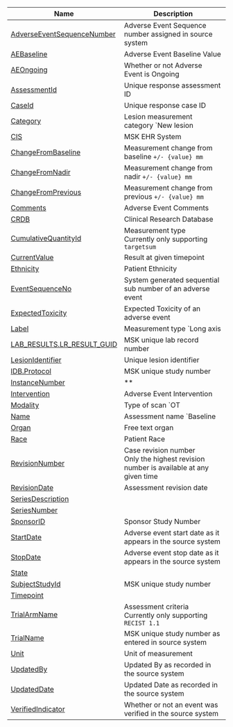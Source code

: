 
| Name                                                     | Description                                                                                |
| ------------------------------                           | ---------------------------------------------------------                                  |
|[AdverseEventSequenceNumber](#AdverseEventSequenceNumber) | Adverse Event Sequence number assigned in source system                                    |
|[AEBaseline](#AEBaseline)                                 | Adverse Event Baseline Value                                                               |
|[AEOngoing](#AEOngoing)                                   | Whether or not Adverse Event is Ongoing                                                    |
|[AssessmentId](#AssessmentId)                             | Unique response assessment ID                                                              |
|[CaseId](#CaseId)                                         | Unique response case ID                                                                    |
|[Category](#Category)                                     | Lesion measurement category `New lesion | Non-target | Target`                             |
|[CIS](#CIS)                                               | MSK EHR System                                                                             |
|[ChangeFromBaseline](#ChangeFromBaseline)                 | Measurement change from baseline `+/- {value} mm`                                          |
|[ChangeFromNadir](#ChangeFromNadir)                       | Measurement change from nadir `+/- {value} mm`                                             |
|[ChangeFromPrevious](#ChangeFromPrevious)                 | Measurement change from previous `+/- {value} mm`                                          |
|[Comments](#Comments)                                     | Adverse Event Comments                                                                     |
|[CRDB](#CRDB)                                             | Clinical Research Database                                                                 |
|[CumulativeQuantityId](#CumulativeQuantityId)             | Measurement type <br/>Currently only supporting `targetsum`                                |
|[CurrentValue](#CurrentValue)                             | Result at given timepoint                                                                  |
|[Ethnicity](#Ethnicity)                                   | Patient Ethnicity                                                                          |
|[EventSequenceNo](#EventSequenceNo)                       | System generated sequential sub number of an adverse event                                 |
|[ExpectedToxicity](#ExpectedToxicity)                     | Expected Toxicity of an adverse event														|
|[Label](#Label)                                           | Measurement type `Long axis | Short axis | Long ? short axis`                              |
|[LAB_RESULTS.LR_RESULT_GUID](#LAB_RESULTS.LR_RESULT_GUID) | MSK unique lab record number                                                               |
|[LesionIdentifier](#LesionIdentifier)                     | Unique lesion identifier                                                                   |
|[IDB.Protocol](#IDB.Protocol)                             | MSK unique study number                                                                    |
|[InstanceNumber](#InstanceNumber)                         |  **                                                                                        |
|[Intervention](#Intervention)                             | Adverse Event Intervention                                                                 |
|[Modality](#Modality)                                     | Type of scan `OT | MR | PT | CT`                                                           |
|[Name](#Name)                                             | Assessment name `Baseline | Follow-up {1-25}`                                              |
|[Organ](#Organ)                                           | Free text organ                                                                            |
|[Race](#Race)                                             | Patient Race                                                                               |
|[RevisionNumber](#RevisionNumber)                         | Case revision number <br/>Only the highest revision number is available at any given time  |
|[RevisionDate](#RevisionDate)                             | Assessment revision date                                                                   |
|[SeriesDescription](#SeriesDescription)                   |                                                                                            |
|[SeriesNumber](#SeriesNumber)                             |                                                                                            |
|[SponsorID](#SponsorID)                                   | Sponsor Study Number                                                                       |
|[StartDate](#StartDate)                                   | Adverse event start date as it appears in the source system                                |
|[StopDate](#StopDate)                                     | Adverse event stop date as it appears in the source system                                 |
|[State](#State)                                           |                                                                                            |
|[SubjectStudyId](#SubjectStudyId)                         | MSK unique study number                                                                    |
|[Timepoint](#Timepoint)                                   |                                                                                            |
|[TrialArmName](#TrialArmName)                             | Assessment criteria <br/>Currently only supporting `RECIST 1.1`                            |
|[TrialName](#TrialName)                                   | MSK unique study number as entered in source system                                        |
|[Unit](#Unit)                                             | Unit of measurement                                                                        |
|[UpdatedBy](#UpdatedBy)                                   | Updated By as recorded in the source system                                                |
|[UpdatedDate](#UpdatedDate)                               | Updated Date as recorded in the source system                                              |
|[VerifiedIndicator](#VerifiedIndicator)                   | Whether or not an event was verified in the source system                                  |



